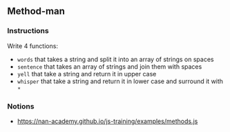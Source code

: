 ## Method-man

### Instructions

Write 4 functions:
- `words` that takes a string
  and split it into an array of strings on spaces
- `sentence` that takes an array of strings and join them with spaces
- `yell` that take a string and return it in upper case
- `whisper` that take a string and return it in lower case
  and surround it with `*`


### Notions

- https://nan-academy.github.io/js-training/examples/methods.js